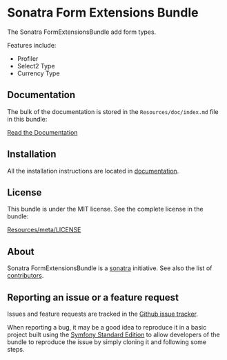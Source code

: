 Sonatra Form Extensions Bundle
==============================

The Sonatra FormExtensionsBundle add form types.

Features include:

- Profiler
- Select2 Type
- Currency Type

Documentation
-------------

The bulk of the documentation is stored in the `Resources/doc/index.md`
file in this bundle:

[Read the Documentation](Resources/doc/index.md)

Installation
------------

All the installation instructions are located in [documentation](Resources/doc/index.md).

License
-------

This bundle is under the MIT license. See the complete license in the bundle:

[Resources/meta/LICENSE](Resources/meta/LICENSE)

About
-----

Sonatra FormExtensionsBundle is a [sonatra](https://github.com/sonatra) initiative.
See also the list of [contributors](https://github.com/sonatra/SonatraFormExtensionsBundle/contributors).

Reporting an issue or a feature request
---------------------------------------

Issues and feature requests are tracked in the [Github issue tracker](https://github.com/sonatra/SonatraFormExtensionsBundle/issues).

When reporting a bug, it may be a good idea to reproduce it in a basic project
built using the [Symfony Standard Edition](https://github.com/symfony/symfony-standard)
to allow developers of the bundle to reproduce the issue by simply cloning it
and following some steps.
